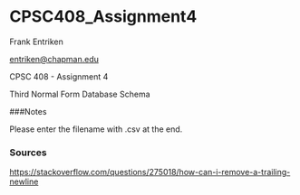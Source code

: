 # CPSC408_Assignment4

Frank Entriken

entriken@chapman.edu

CPSC 408 - Assignment 4

Third Normal Form Database Schema

###Notes

Please enter the filename with .csv at the end.

### Sources

https://stackoverflow.com/questions/275018/how-can-i-remove-a-trailing-newline

